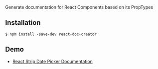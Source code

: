 Generate documentation for React Components based on its PropTypes

## Installation

`$ npm install -save-dev react-doc-creator`

## Demo

* [React Strip Date Picker Documentation](https://github.com/crearlink/react-strip-date-picker/blob/develop/DOCUMENTATION.md)
